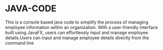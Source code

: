 # JAVA-CODE
This is a console based java code to simplify the process of managing employee information within an organization. With a user-friendly interface built using JavaFX, users can effortlessly input and manage employee details.Users can input and manage employee details directly from the command line 
